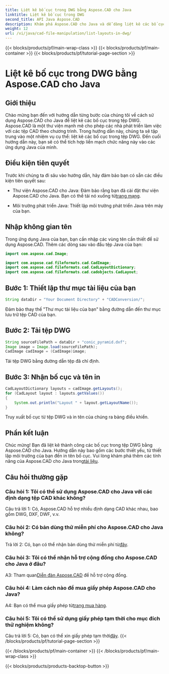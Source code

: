 ```yaml
---
title: Liệt kê bố cục trong DWG bằng Aspose.CAD cho Java
linktitle: Liệt kê bố cục trong DWG
second_title: API Java Aspose.CAD
description: Khám phá Aspose.CAD cho Java và dễ dàng liệt kê các bố cục trong tệp DWG. Tích hợp chức năng CAD mạnh mẽ vào các ứng dụng Java của bạn.
weight: 12
url: /vi/java/cad-file-manipulation/list-layouts-in-dwg/
---
```


{{< blocks/products/pf/main-wrap-class >}}
{{< blocks/products/pf/main-container >}}
{{< blocks/products/pf/tutorial-page-section >}}

# Liệt kê bố cục trong DWG bằng Aspose.CAD cho Java

## Giới thiệu

Chào mừng bạn đến với hướng dẫn từng bước của chúng tôi về cách sử dụng Aspose.CAD cho Java để liệt kê các bố cục trong tệp DWG. Aspose.CAD là một thư viện mạnh mẽ cho phép các nhà phát triển làm việc với các tệp CAD theo chương trình. Trong hướng dẫn này, chúng ta sẽ tập trung vào một nhiệm vụ cụ thể: liệt kê các bố cục trong tệp DWG. Đến cuối hướng dẫn này, bạn sẽ có thể tích hợp liền mạch chức năng này vào các ứng dụng Java của mình.

## Điều kiện tiên quyết

Trước khi chúng ta đi sâu vào hướng dẫn, hãy đảm bảo bạn có sẵn các điều kiện tiên quyết sau:

-  Thư viện Aspose.CAD cho Java: Đảm bảo rằng bạn đã cài đặt thư viện Aspose.CAD cho Java. Bạn có thể tải nó xuống từ[trang mạng](https://releases.aspose.com/cad/java/).

- Môi trường phát triển Java: Thiết lập môi trường phát triển Java trên máy của bạn.

## Nhập không gian tên

Trong ứng dụng Java của bạn, bạn cần nhập các vùng tên cần thiết để sử dụng Aspose.CAD. Thêm các dòng sau vào đầu tệp Java của bạn:

```java
import com.aspose.cad.Image;

import com.aspose.cad.fileformats.cad.CadImage;
import com.aspose.cad.fileformats.cad.CadLayoutDictionary;
import com.aspose.cad.fileformats.cad.cadobjects.CadLayout;
```

## Bước 1: Thiết lập thư mục tài liệu của bạn

```java
String dataDir = "Your Document Directory" + "CADConversion/";
```

Đảm bảo thay thế "Thư mục tài liệu của bạn" bằng đường dẫn đến thư mục lưu trữ tệp CAD của bạn.

## Bước 2: Tải tệp DWG

```java
String sourceFilePath = dataDir + "conic_pyramid.dxf";
Image image = Image.load(sourceFilePath);
CadImage cadImage = (CadImage)image;
```

Tải tệp DWG bằng đường dẫn tệp đã chỉ định.

## Bước 3: Nhận bố cục và tên in

```java
CadLayoutDictionary layouts = cadImage.getLayouts();
for (CadLayout layout : layouts.getValues())
{
    System.out.println("Layout " + layout.getLayoutName());
}
```

Truy xuất bố cục từ tệp DWG và in tên của chúng ra bảng điều khiển.

## Phần kết luận

 Chúc mừng! Bạn đã liệt kê thành công các bố cục trong tệp DWG bằng Aspose.CAD cho Java. Hướng dẫn này bao gồm các bước thiết yếu, từ thiết lập môi trường của bạn đến in tên bố cục. Vui lòng khám phá thêm các tính năng của Aspose.CAD cho Java trong[tài liệu](https://reference.aspose.com/cad/java/).

## Câu hỏi thường gặp

### Câu hỏi 1: Tôi có thể sử dụng Aspose.CAD cho Java với các định dạng tệp CAD khác không?

Câu trả lời 1: Có, Aspose.CAD hỗ trợ nhiều định dạng CAD khác nhau, bao gồm DWG, DXF, DWF, v.v.

### Câu hỏi 2: Có bản dùng thử miễn phí cho Aspose.CAD cho Java không?

 Trả lời 2: Có, bạn có thể nhận bản dùng thử miễn phí từ[đây](https://releases.aspose.com/).

### Câu hỏi 3: Tôi có thể nhận hỗ trợ cộng đồng cho Aspose.CAD cho Java ở đâu?

 A3: Tham quan[Diễn đàn Aspose.CAD](https://forum.aspose.com/c/cad/19) để hỗ trợ cộng đồng.

### Câu hỏi 4: Làm cách nào để mua giấy phép Aspose.CAD cho Java?

 A4: Bạn có thể mua giấy phép từ[trang mua hàng](https://purchase.aspose.com/buy).

### Câu hỏi 5: Tôi có thể sử dụng giấy phép tạm thời cho mục đích thử nghiệm không?

 Câu trả lời 5: Có, bạn có thể xin giấy phép tạm thời[đây](https://purchase.aspose.com/temporary-license/).
{{< /blocks/products/pf/tutorial-page-section >}}

{{< /blocks/products/pf/main-container >}}
{{< /blocks/products/pf/main-wrap-class >}}

{{< blocks/products/products-backtop-button >}}
